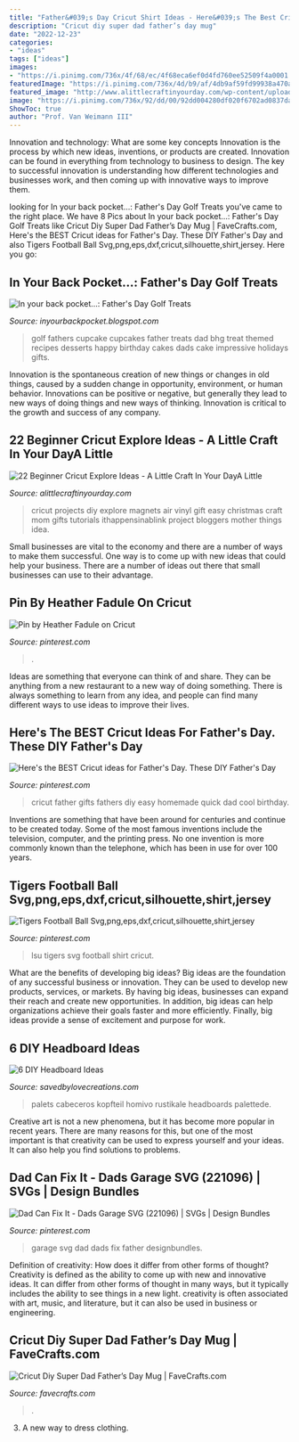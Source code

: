 ```yaml
---
title: "Father&#039;s Day Cricut Shirt Ideas - Here&#039;s The Best Cricut Ideas For Father&#039;s Day. These Diy Father&#039;s Day"
description: "Cricut diy super dad father’s day mug"
date: "2022-12-23"
categories:
- "ideas"
tags: ["ideas"]
images:
- "https://i.pinimg.com/736x/4f/68/ec/4f68eca6ef0d4fd760ee52509f4a0001.jpg"
featuredImage: "https://i.pinimg.com/736x/4d/b9/af/4db9af59fd99938a470a1816d7d658e2.jpg"
featured_image: "http://www.alittlecraftinyourday.com/wp-content/uploads/2017/05/d42f146761e7e2481a654b9af4ba06c2-1.jpg"
image: "https://i.pinimg.com/736x/92/dd/00/92dd004280df020f6702ad0837dab25a.jpg"
ShowToc: true
author: "Prof. Van Weimann III"
---
```



Innovation and technology: What are some key concepts
Innovation is the process by which new ideas, inventions, or products are created. Innovation can be found in everything from technology to business to design. The key to successful innovation is understanding how different technologies and businesses work, and then coming up with innovative ways to improve them.

	

		
looking for In your back pocket...: Father&#039;s Day Golf Treats you've came to the right place. We have 8 Pics about In your back pocket...: Father&#039;s Day Golf Treats like Cricut Diy Super Dad Father’s Day Mug | FaveCrafts.com, Here&#039;s the BEST Cricut ideas for Father&#039;s Day. These DIY Father&#039;s Day and also Tigers Football Ball Svg,png,eps,dxf,cricut,silhouette,shirt,jersey. Here you go:
		
    
## In Your Back Pocket...: Father&#039;s Day Golf Treats

<img loading=lazy src="https://1.bp.blogspot.com/-j49NsTWRZsU/T9nqWxk5sCI/AAAAAAAAHL8/hqkVBBjP6iE/s1600/550_101880214.jpg" onerror="this.onerror=null;this.src='https://tse4.mm.bing.net/th?id=OIP.tG1fAHUZXbzGlLTkrIEQFQHaJ3&amp;pid=15.1';" alt="In your back pocket...: Father&#039;s Day Golf Treats">

_Source: inyourbackpocket.blogspot.com_

>golf fathers cupcake cupcakes father treats dad bhg treat themed recipes desserts happy birthday cakes dads cake impressive holidays gifts. 

	

Innovation is the spontaneous creation of new things or changes in old things, caused by a sudden change in opportunity, environment, or human behavior. Innovations can be positive or negative, but generally they lead to new ways of doing things and new ways of thinking. Innovation is critical to the growth and success of any company.

    
## 22 Beginner Cricut Explore Ideas - A Little Craft In Your DayA Little

<img loading=lazy src="http://www.alittlecraftinyourday.com/wp-content/uploads/2017/05/d42f146761e7e2481a654b9af4ba06c2-1.jpg" onerror="this.onerror=null;this.src='https://tse1.mm.bing.net/th?id=OIP.FaFi3ozdwKLfwzkLsSFoHwHaL2&amp;pid=15.1';" alt="22 Beginner Cricut Explore Ideas - A Little Craft In Your DayA Little">

_Source: alittlecraftinyourday.com_

>cricut projects diy explore magnets air vinyl gift easy christmas craft mom gifts tutorials ithappensinablink project bloggers mother things idea. 

	

Small businesses are vital to the economy and there are a number of ways to make them successful. One way is to come up with new ideas that could help your business. There are a number of ideas out there that small businesses can use to their advantage.

    
## Pin By Heather Fadule On Cricut

<img loading=lazy src="https://i.pinimg.com/736x/5d/76/ce/5d76ce134814ae0e8ef4f9948efd8ced.jpg" onerror="this.onerror=null;this.src='https://tse3.mm.bing.net/th?id=OIP.FQZBgPH_rjD7XhTWpxw8KAHaHr&amp;pid=15.1';" alt="Pin by Heather Fadule on Cricut">

_Source: pinterest.com_

>. 

	

Ideas are something that everyone can think of and share. They can be anything from a new restaurant to a new way of doing something. There is always something to learn from any idea, and people can find many different ways to use ideas to improve their lives.

    
## Here&#039;s The BEST Cricut Ideas For Father&#039;s Day. These DIY Father&#039;s Day

<img loading=lazy src="https://i.pinimg.com/736x/4d/b9/af/4db9af59fd99938a470a1816d7d658e2.jpg" onerror="this.onerror=null;this.src='https://tse4.mm.bing.net/th?id=OIP.IDrsNtftE_2AvaRg_rjzjwHaRj&amp;pid=15.1';" alt="Here&#039;s the BEST Cricut ideas for Father&#039;s Day. These DIY Father&#039;s Day">

_Source: pinterest.com_

>cricut father gifts fathers diy easy homemade quick dad cool birthday. 

	

Inventions are something that have been around for centuries and continue to be created today. Some of the most famous inventions include the television, computer, and the printing press. No one invention is more commonly known than the telephone, which has been in use for over 100 years.

    
## Tigers Football Ball Svg,png,eps,dxf,cricut,silhouette,shirt,jersey

<img loading=lazy src="https://i.pinimg.com/736x/92/dd/00/92dd004280df020f6702ad0837dab25a.jpg" onerror="this.onerror=null;this.src='https://tse4.mm.bing.net/th?id=OIP.jsYzP7bAQyeWJ7UZkbuZVwHaF_&amp;pid=15.1';" alt="Tigers Football Ball Svg,png,eps,dxf,cricut,silhouette,shirt,jersey">

_Source: pinterest.com_

>lsu tigers svg football shirt cricut. 

	

What are the benefits of developing big ideas?
Big ideas are the foundation of any successful business or innovation. They can be used to develop new products, services, or markets. By having big ideas, businesses can expand their reach and create new opportunities. In addition, big ideas can help organizations achieve their goals faster and more efficiently. Finally, big ideas provide a sense of excitement and purpose for work.

    
## 6 DIY Headboard Ideas

<img loading=lazy src="https://savedbylovecreations.com/wp-content/uploads/2011/08/pallet.jpg" onerror="this.onerror=null;this.src='https://tse3.mm.bing.net/th?id=OIP.QfFWxZUHxjJk-U1sq5CuUwHaLG&amp;pid=15.1';" alt="6 DIY Headboard Ideas">

_Source: savedbylovecreations.com_

>palets cabeceros kopfteil homivo rustikale headboards palettede. 

	

Creative art is not a new phenomena, but it has become more popular in recent years. There are many reasons for this, but one of the most important is that creativity can be used to express yourself and your ideas. It can also help you find solutions to problems.

    
## Dad Can Fix It - Dads Garage SVG (221096) | SVGs | Design Bundles

<img loading=lazy src="https://i.pinimg.com/736x/4f/68/ec/4f68eca6ef0d4fd760ee52509f4a0001.jpg" onerror="this.onerror=null;this.src='https://tse2.mm.bing.net/th?id=OIP.pUFau7oOHw_sNuEprQ62tQHaE8&amp;pid=15.1';" alt="Dad Can Fix It - Dads Garage SVG (221096) | SVGs | Design Bundles">

_Source: pinterest.com_

>garage svg dad dads fix father designbundles. 

	

Definition of creativity: How does it differ from other forms of thought?
Creativity is defined as the ability to come up with new and innovative ideas. It can differ from other forms of thought in many ways, but it typically includes the ability to see things in a new light. creativity is often associated with art, music, and literature, but it can also be used in business or engineering.

    
## Cricut Diy Super Dad Father’s Day Mug | FaveCrafts.com

<img loading=lazy src="https://irepo.primecp.com/2020/06/453492/1591845335_759571_ExtraLarge1000_ID-3778129.jpg?v=3778129" onerror="this.onerror=null;this.src='https://tse1.mm.bing.net/th?id=OIP.28c4bIQYPpC7AOdSlEjdwgHaLH&amp;pid=15.1';" alt="Cricut Diy Super Dad Father’s Day Mug | FaveCrafts.com">

_Source: favecrafts.com_

>. 

	

3. A new way to dress clothing.

